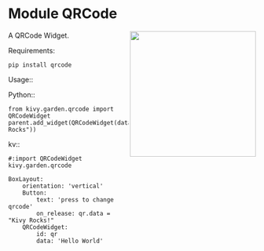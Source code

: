 Module QRCode
=============

<img src="https://github.com/kivy-garden/garden.qrcode/blob/master/screenshot.png" align="right" width="256" />

A QRCode Widget.

Requirements:

    pip install qrcode

Usage::

 Python::

    from kivy.garden.qrcode import QRCodeWidget
    parent.add_widget(QRCodeWidget(data="Kivy Rocks"))

 kv::

    #:import QRCodeWidget kivy.garden.qrcode

    BoxLayout:
        orientation: 'vertical'
        Button:
            text: 'press to change qrcode'
            on_release: qr.data = "Kivy Rocks!"
        QRCodeWidget:
            id: qr
            data: 'Hello World'
